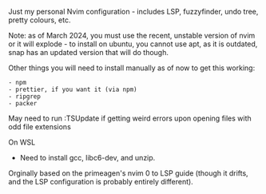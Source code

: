 Just my personal Nvim configuration - includes LSP, fuzzyfinder, undo tree, pretty colours, etc. 

Note: as of March 2024, you must use the recent, unstable version of nvim or it will explode 
    - to install on ubuntu, you cannot use apt, as it is outdated, snap has an updated version that will do though. 
    
Other things you will need to install manually as of now to get this working:

    - npm 
    - prettier, if you want it (via npm) 
    - ripgrep
    - packer

May need to run :TSUpdate if getting weird errors upon opening files with odd file extensions 

On WSL 
 - Need to install gcc, libc6-dev, and unzip. 

Orginally based on the primeagen's nvim 0 to LSP guide (though it drifts, and the LSP configuration is probably entirely different).

